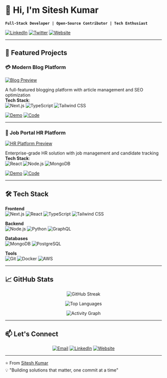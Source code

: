 # 👋 Hi, I'm Sitesh Kumar

**`Full-Stack Developer | Open-Source Contributor | Tech Enthusiast`**

[![LinkedIn](https://img.shields.io/badge/LinkedIn-0A66C2?style=for-the-badge&logo=linkedin&logoColor=white)](https://www.linkedin.com/in/siteshkumar/)
[![Twitter](https://img.shields.io/badge/Twitter-1DA1F2?style=for-the-badge&logo=twitter&logoColor=white)](https://twitter.com/TheSiteshKumar)
[![Website](https://img.shields.io/badge/Portfolio-4285F4?style=for-the-badge&logo=google-chrome&logoColor=white)](https://siteshkumar.com)



---

## 🚀 Featured Projects

### 💳 Modern Blog Platform
[![Blog Preview](https://res.cloudinary.com/dctevx0rr/image/upload/c_scale,w_400/v1741496787/siteshkumar.com/blog.png)](https://next-blog2025.netlify.app/)

A full-featured blogging platform with article management and SEO optimization  
**Tech Stack**:  
![Next.js](https://img.shields.io/badge/Next.js-000000?style=flat&logo=nextdotjs&logoColor=white)
![TypeScript](https://img.shields.io/badge/TypeScript-3178C6?style=flat&logo=typescript&logoColor=white)
![Tailwind CSS](https://img.shields.io/badge/Tailwind_CSS-06B6D4?style=flat&logo=tailwind-css&logoColor=white)

[![Demo](https://img.shields.io/badge/Live_Demo-38B2AC?style=for-the-badge&logo=vercel&logoColor=white)](https://next-blog2025.netlify.app/)
[![Code](https://img.shields.io/badge/View_Code-181717?style=for-the-badge&logo=github&logoColor=white)](https://github.com/TheSiteshKumar/modern-blog-platform)

---

### 👔 Job Portal HR Platform
[![HR Platform Preview](https://res.cloudinary.com/dctevx0rr/image/upload/c_scale,w_400/v1741496788/siteshkumar.com/job.png)](https://job-portal-hr.netlify.app/)

Enterprise-grade HR solution with job management and candidate tracking  
**Tech Stack**:  
![React](https://img.shields.io/badge/React-61DAFB?style=flat&logo=react&logoColor=black)
![Node.js](https://img.shields.io/badge/Node.js-339933?style=flat&logo=nodedotjs&logoColor=white)
![MongoDB](https://img.shields.io/badge/MongoDB-47A248?style=flat&logo=mongodb&logoColor=white)

[![Demo](https://img.shields.io/badge/Live_Demo-38B2AC?style=for-the-badge&logo=vercel&logoColor=white)](https://job-portal-hr.netlify.app/)
[![Code](https://img.shields.io/badge/View_Code-181717?style=for-the-badge&logo=github&logoColor=white)](https://github.com/TheSiteshKumar/hr-job-portal)

---

## 🛠️ Tech Stack

**Frontend**  
![Next.js](https://img.shields.io/badge/Next.js-000000?style=flat&logo=nextdotjs&logoColor=white)
![React](https://img.shields.io/badge/React-61DAFB?style=flat&logo=react&logoColor=black)
![TypeScript](https://img.shields.io/badge/TypeScript-3178C6?style=flat&logo=typescript&logoColor=white)
![Tailwind CSS](https://img.shields.io/badge/Tailwind_CSS-06B6D4?style=flat&logo=tailwind-css&logoColor=white)

**Backend**  
![Node.js](https://img.shields.io/badge/Node.js-339933?style=flat&logo=nodedotjs&logoColor=white)
![Python](https://img.shields.io/badge/Python-3776AB?style=flat&logo=python&logoColor=white)
![GraphQL](https://img.shields.io/badge/GraphQL-E10098?style=flat&logo=graphql&logoColor=white)

**Databases**  
![MongoDB](https://img.shields.io/badge/MongoDB-47A248?style=flat&logo=mongodb&logoColor=white)
![PostgreSQL](https://img.shields.io/badge/PostgreSQL-4169E1?style=flat&logo=postgresql&logoColor=white)

**Tools**  
![Git](https://img.shields.io/badge/Git-F05032?style=flat&logo=git&logoColor=white)
![Docker](https://img.shields.io/badge/Docker-2496ED?style=flat&logo=docker&logoColor=white)
![AWS](https://img.shields.io/badge/AWS-232F3E?style=flat&logo=amazon-aws&logoColor=white)

---

## 📈 GitHub Stats

<div align="center">
  
![GitHub Streak](https://streak-stats.demolab.com?user=TheSiteshKumar&theme=react&border_radius=5&mode=weekly)

![Top Languages](https://github-readme-stats.vercel.app/api/top-langs/?username=TheSiteshKumar&layout=compact&theme=react&hide_border=true)

![Activity Graph](https://github-readme-activity-graph.vercel.app/graph?username=TheSiteshKumar&theme=react-dark&hide_border=true)

</div>

---

## 📫 Let's Connect

<div align="center">
  
[![Email](https://img.shields.io/badge/Email-D14836?style=for-the-badge&logo=gmail&logoColor=white)](mailto:thesiteshkumar@gmail.com)
[![LinkedIn](https://img.shields.io/badge/LinkedIn-0A66C2?style=for-the-badge&logo=linkedin&logoColor=white)](https://www.linkedin.com/in/siteshkumar/)
[![Website](https://img.shields.io/badge/Portfolio-4285F4?style=for-the-badge&logo=google-chrome&logoColor=white)](https://siteshkumar.com)


</div>

---

⭐ From [Sitesh Kumar](https://github.com/TheSiteshKumar)  
💡 "Building solutions that matter, one commit at a time"
